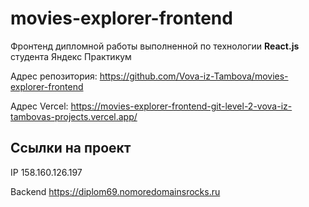 # movies-explorer-frontend

Фронтенд дипломной работы выполненной по технологии **React.js** студента Яндекс Практикум

Адрес репозитория: https://github.com/Vova-iz-Tambova/movies-explorer-frontend

Aдрес Vercel: https://movies-explorer-frontend-git-level-2-vova-iz-tambovas-projects.vercel.app/

## Ссылки на проект

IP 158.160.126.197

Backend https://diplom69.nomoredomainsrocks.ru